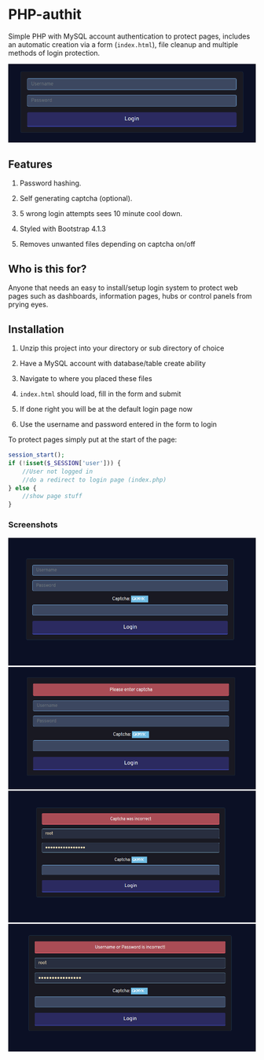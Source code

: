 # PHP-authit
Simple PHP with MySQL account authentication to protect pages, includes an automatic creation via a form (`index.html`), file cleanup and multiple methods of login protection.

![Login page no captcha](https://raw.githubusercontent.com/cp6/PHP-authit/master/screens/login%20no%20captcha.png)

## Features

1. Password hashing.

2. Self generating captcha (optional).

3. 5 wrong login attempts sees 10 minute cool down.

4. Styled with Bootstrap 4.1.3

5. Removes unwanted files depending on captcha on/off

## Who is this for?

Anyone that needs an easy to install/setup login system to protect web pages such as dashboards, information pages, hubs or control panels from prying eyes.

## Installation

1. Unzip this project into your directory or sub directory of choice

2. Have a MySQL account with database/table create ability

3. Navigate to where you placed these files

4. `index.html` should load, fill in the form and submit

5. If done right you will be at the default login page now 

6. Use the username and password entered in the form to login

To protect pages simply put at the start of the page:

```php
session_start();
if (!isset($_SESSION['user'])) {
    //User not logged in
    //do a redirect to login page (index.php)
} else {
    //show page stuff
}
```


### Screenshots

![Login page](https://raw.githubusercontent.com/cp6/PHP-authit/master/screens/login.png)
![No captcha submitted](https://raw.githubusercontent.com/cp6/PHP-authit/master/screens/login%20please%20enter%20captcha.png)
![Captcha wrong](https://raw.githubusercontent.com/cp6/PHP-authit/master/screens/login%20captcha%20was%20incorrect.png)
![Username or Password wrong](https://raw.githubusercontent.com/cp6/PHP-authit/master/screens/login%20user%20or%20pass%20incorrect.png)
